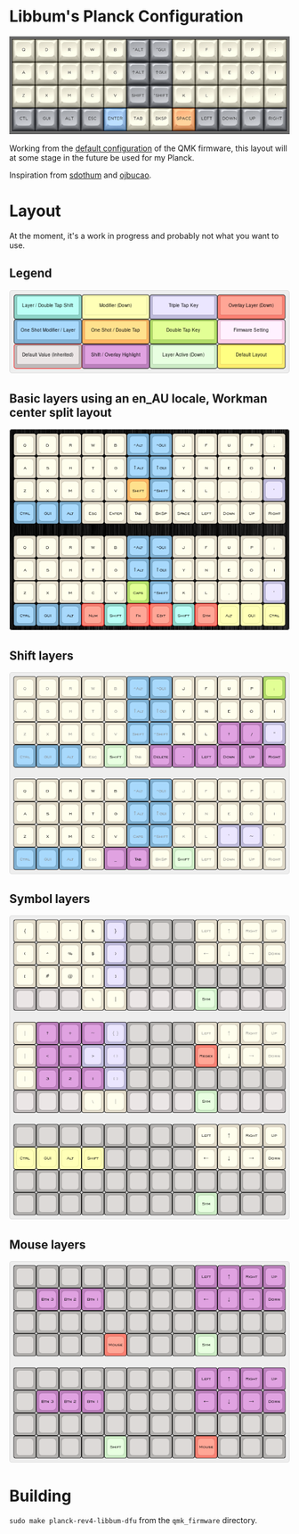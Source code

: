 # Libbum's Planck Configuration

![Overview](layout/overview.png)

Working from the [default configuration](https://github.com/qmk/qmk_firmware/tree/master/keyboards/planck/keymaps/default) of the QMK firmware, this layout will at some stage in the future be used for my Planck.

Inspiration from [sdothum](https://github.com/sdothum/dotfiles/tree/master/qmk_firmware/qmk_firmware/keyboards/planck/keymaps/sdothum) and [ojbucao](https://github.com/ojbucao/Workman/tree/master/mac).

# Layout

At the moment, it's a work in progress and probably not what you want to use.

## Legend

![Modifiers](layout/modifiers.png)

## Basic layers using an en_AU locale, Workman center split layout

![Base Layers](layout/layer0.png)

## Shift layers

![Shift Layers](layout/layer-shift.png)

## Symbol layers

![Symbol Layers](layout/layer-symbols.png)

## Mouse layers

![Mouse Layers](layout/layer-mouse.png)

# Building

`sudo make planck-rev4-libbum-dfu` from the `qmk_firmware` directory.



